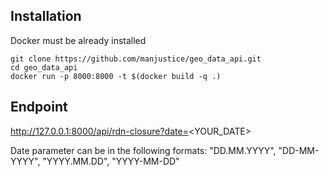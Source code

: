 ## Installation

Docker must be already installed

```shell
git clone https://github.com/manjustice/geo_data_api.git
cd geo_data_api
docker run -p 8000:8000 -t $(docker build -q .)
```

## Endpoint

http://127.0.0.1:8000/api/rdn-closure?date=<YOUR_DATE>

Date parameter can be in the following formats: "DD.MM.YYYY", "DD-MM-YYYY", "YYYY.MM.DD", "YYYY-MM-DD"
